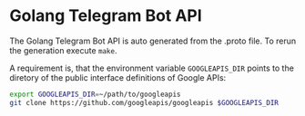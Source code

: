 # Golang Telegram Bot API

The Golang Telegram Bot API is auto generated from the .proto file. To rerun the generation execute `make`.

A requirement is, that the environment variable `GOOGLEAPIS_DIR` points to the diretory of the public interface definitions of Google APIs:

```sh
export GOOGLEAPIS_DIR=~/path/to/googleapis
git clone https://github.com/googleapis/googleapis $GOOGLEAPIS_DIR
```